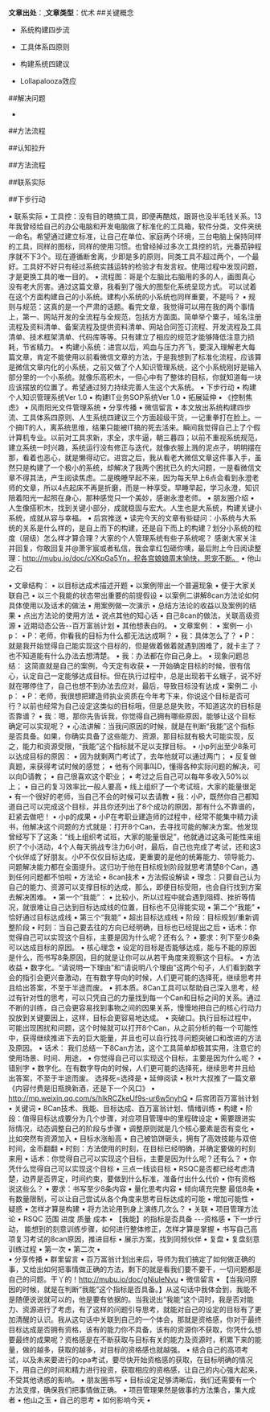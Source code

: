 **文章出处**：[ ](http://mp.weixin.qq.com/s/oFV5jnQGuaK4khE_SSLLzg)
**文章类型**：优术
##关键概念

- 系统构建四步流


- 工具体系四原则

- 构建系统四建议

- Lollapalooza效应


##解决问题

- 


##方法流程



##认知拉升


##方法流程


##联系实际

##下步行动

•	联系实际
•	工具控：没有目的瞎搞工具，即便再酷炫，跟哥也没半毛钱关系。13年我曾经给自己的办公电脑和开发电脑做了标准化的工具箱，软件分类，文件夹统一命名。希望通过建立标准，让自己在单位、家庭两个环境，三台电脑上保持同样的工具，同样的图标，同样的使用习惯。也曾经掉过多次工具控的坑，光番茄钟程序就不下3个。现在遵循断舍离，少即是多的原则，同类工具不超过两个，一个最好。工具好不好只有经过系统实践运转的检验才有发言权。使用过程中发现问题，才是更换工具的唯一目的。
•	流程图：哥是个左脑比右脑用的多的人，画图真心没有老大厉害。通过这篇文章，我看到了强大的图型化系统呈现方式。 可以试着在这个方面构建自己的小系统。建构小系统的小系统也同样重要，不是吗？
•	规则与规范：这真的是一个严肃的话题。看完文章，我觉得可以用在我的两个事情上，第一、网站开发的全流程与全规范，包括方方面面。简单举个粟子，域名注册流程及资料清单、备案流程及提供资料清单、网站合同签订流程、开发流程及工具清单、技术框架清单、代码库等等。只有建立了相应的规范才能够降低注意力损耗，节省精力。
•	构建小系统：进宫以后，鸡血与压力齐飞，要深入理解老大每篇文章，肯定不能使用以前看微信文章的方法，于是我想到了标准化流程，应该算是微信文章内化的小系统，之前又做了个人知识管理系统，这个小系统刚好是输入部分里的一个小系统。就像乐高积木，一但心中有了整体的目标，你就知道每一块应该摆放的位置了。希望通过努力持续完善人生这个大系统。
•	下步行动
•	构建个人知识管理系统Ver 1.0
•	构建IT业务SOP系统Ver 1.0
•	拓展延伸
•	《控制焦虑》
•	风雨阳光文件管理系统
•	分享传播
•	微信留言
•	本文放出系统构建四步流、工具体系四原则、人生系统四建议三个方面超级干货，一记重拳打在脸上。一个搞IT的人，离系统思维，结果只能被IT搞的死去活来。瞬间我觉得自己上了个假计算机专业。以前对工具求新，求全，求牛逼，朝三暮四；以前不重视系统规范，建立系统一时兴趣，系统运行没有修正与迭代，就像衣服上溅的泥点子，明明摆在那，看着也恶心，就是懒得动它。进宫之后，我从看老大微信文章这件事入手，虽然只是构建了一个极小的系统，却解决了我两个困扰已久的大问题，一是看微信文章不得其法，产生阅读焦虑。二是晚睡早起不来，因为每天早上6点会看到永澄老师的文章，所以4点起床不再是折磨，而是一种享受。早睡早起，学习永澄，知识陪着阳光一起照在身心，那种感觉只一个美妙，感谢永澄老师。
•	朋友圈介绍
•	人生像搭积木，找到关键小部分，成就稳固与宏大。人生也是大系统，构建关键小系统，成就从容与幸福。
•	后宫推送
•	读完今天的文章有些疑问：小系统与大系统的关系是什么样的，是自上而下的构建，还是自下而上的构建？划分小系统的粒度（层级）怎么样才算合理？大家的个人管理系统有些子系统呢？ 感谢大家关注并回复，你敢回复并@萧宇宸或者私信，我会拿红包砸你噢，最后附上今日阅读整理：http://mubu.io/doc/cXKpGa5Yn，祝各宫娘娘周末愉快，恩宠不断。
•	他山之石

•	文章结构：
•	以目标达成术描述开题
•	以案例带出一个普遍现象
•	便于大家关联自己
•	以三个我能的状态带出重要的前提假设
•	以案例二讲解8can方法论如何具体使用以及话术的做法
•	用案例做一次演示
•	总结方法论的收益以及案例的结果
•	点出方法论的使用方法
•	说点其他的知心话
•	自己8can的做法，关联高级资源
•	近期动态公告--百万富翁计划
•	其他想表白的。
•	文章案例：
•	案例一 小p：
•	P：老师，你看我的目标为什么都无法达成啊？
•	我：具体怎么了？
•	P：就是我开始觉得自己能实现这个目标的，但是做着做着就遇到困难了，就卡主了？也不知道能有什么办法去想清楚。
•	我：办法都在你自己身上。
•	现象问题总结：
这简直就是自己的案例，今天定有收获
•	一开始确定目标的时候，很有信心，认定自己一定能够达成目标。但在执行过程中，总是出现若干幺蛾子，说不好就在哪停住了，自己也想不到办法去应对，最后，导致目标没有达成
•	案例二 小p：
•	P：老师，我很想把建造师执业资质在今年考下来，你说这个目标是否可行？以前也经常为自己设定这类似的目标哦，但是总是失败，不知道这次的目标是否靠谱？
•	我：嗯，那你先告诉我，你觉得自己拥有哪些原因，能够让这个目标确定可以实现呢？
•	心法讲解：当我问原因的时候，就是在判断“我能”这个指标是否具备。如果，你确实具备了这些能力、资源，那目标就有极大可能实现，反之，能力和资源受限，“我能”这个指标就不足以支撑目标。
•	小p列出至少8条可以达成目标的原因：
•	因为就剩两门考试了，去年他就可以通过两门；
•	反复做真题，来获得考试时候的感觉；
•	他有个同事叫D，懂得各种实际问题的解决，可以向D请教；
•	自己很喜欢这个职业；
•	考过之后自己可以每年多收入50%以上；
•	自己的复习效率比一般人要高
•	线上组织了一个考试班，大家的能量很足
•	有一个很好的老师，当自己不会的时候可以去请教
•	我：小P，既然你自己都知道自己可以完成这个目标，并且你还列出了8个成功的原因，那有什么不靠谱的，赶紧去做吧！
•	小p的成果
•	小P在考职业建造师的过程中，经常不能集中精力读书，他解决这个问题的方式就是：打开8个Can，去寻找可能的解决方案。他发现曾经写下了这条：“线上组织考试班，大家的能量很足”，他就通过这条可能性来组织了个小活动，4个人每天挑战专注力6小时，最后，自己也完成了考试，还和这3个伙伴成了好朋友。小P不仅仅目标达成，更重要的是他的统筹能力、领导能力、问题解决能力都在全面提升。这归功于他在目标规划阶段就思考清楚8个Can，遇到任何问题都不怕啦
•	方法论
•	8can技术
•	方法假设解读
•	理念：只要自己认为自己的能力、资源可以支撑目标的达成，那么，即便目标受阻，也会自行找到方案去解决困难。
•	第一个“我能”：
•	比较小，所以过程中就会遇到阻碍、挫折等情况，就很难让自己达到目标达成线的位置，目标也不见得能实现
•	第二个“我能”
•	恰好通过目标达成线
•	第三个“我能”
•	超出目标达成线
•	阶段：目标规划/重新调整阶段
•	时刻：当自己要去往的方向已经明确，目标也已经提出之后
•	话术：你觉得自己可以实现这个目标，主要是因为什么呢？还有么？
•	要求：列下至少8条可以达成目标的原因。
•	核心理念
•	设定的目标是否能够达成，能与不能的原因是什么，而书写8条原因，目的就是让你可以从若干角度来观察这个目标。
•	方法收益
•	数字化。“请说明一下理由”和“请说明八个理由”这两个句子，人们看到数字会的指引会更兴奋激动，在有数字导向的时候，人们更可能的选择死，继续思考并且给出答案，不至于半途而废。
•	抓本质。8Can工具可以帮助自己深入思考，经过有针对性的思考，可以只凭自己的力量找到每一个Can和目标之间的关系。通过不断的训练，自己会更容易找到事物之间的因果关系，慢慢地把自己的核心行动力投放到关键要因上，这样，目标会更容易地达成。
•	突破口。执行目标过程中，可能出现困扰和问题，这个时候就可以打开8个Can，从之前分析的每一个可能性中，获得继续推进下去的巨大能量，并且也可以自行找寻问题突破口和改进的方法及原因。
•	话术：
我们总结一下8Can方法，这个工具简单却极其实用，注意它的使用场景、时间、用途，
•	你觉得自己可以实现这个目标，主要是因为什么呢？
•	错别字
•	数字化。在有数字导向的时候，人们更可能的选择死，继续思考并且给出答案，不至于半途而废。 选择死=选择是
•	延伸阅读
•	秋叶大叔推了一篇文章《内容付费是旧瓶换新酒，还是下一个风口》
•	http://mp.weixin.qq.com/s/hlkRCZkeUf9s-ur6w5nyhQ
•	后宫团百万富翁计划
•	关键词
•	8Can技术、我能、目标达成、百万富翁计划、情绪训练
•	构建
•	阶段：值得目标达成要分为几个步骤，对应项目管理中的里程碑设定
•	需要跟进实际情况，动态调整自己的阶段与步骤
•	调整原则就是几个核心要素是否有变化
•	比如突然有资源加入
•	目标水涨船高
•	自己被馅饼砸头，拥有了高效技能与双倍时间，金币翻翻
•	时刻：方法使用的时刻，在目标已经明确，并确定要做的时刻来用
•	话术：你觉得自己可以实现这个目标，主要是因为什么呢？还有么？
•	你凭什么觉得自己可以实现这个目标
•	三点一线谈目标
•	RSQC是否都已经考虑清楚，边界是否界定，时间约束，要做到什么标准，准备付出什么代价
•	你有资格说这些么？
•	要求：书写至少8条内容
•	量化思考内容
•	倾向填充完整 最低8条
•	有数量限制，可以让自己尝试从各个角度来思考目标达成的可能
•	增加可能性
•	疑惑
•	怎样才算是构建
•	将方法论用到身上演练几次么？
•	关联
•	项目管理方法论
•	RSQC 范围 进度 质量 成本
•	【我能】的指标是否具备 ---资格感
•	下一步行动，
能想到的刻意训练步骤，如何进行整体修正，怎样才算是掌握
•	书写自己高项复习考试的8can原因，推进目标
•	展示方案，找到同频伙伴
•	复盘
•	复盘刻意训练过程
•	第一次
•	第二次
•	
•	分享传播
•	群里留言
•	百万富翁计划出来后，导师为我们搞定了如何做正确的事，又给出如何把事情做正确的方法，剩下的就是看我们要不要干，一切问题都是自己的问题。干丫的！http://mubu.io/doc/gNiuIeNvu
•	微信留言
•	【当我问原因的时候，就是在判断“我能”这个指标是否具备。】从这句话中我体会到，我能不是随便说说就可以的，他是要有依据的。当我说出“我能”这个词时，我是否对能力、资源进行了考虑，有了这样的问题引导思考，就能对自己的设定的目标有了更加清醒的认识。我从这句话中关联到自己的一个体会，那就是资格感，你对于最终目标达成是否拥有资格，该有的能力你不具备，该有的资源你不获取，你凭什么想要最终的成果呢？资格感是在不断获取与目标有关的能力及资源时，积累下来的能量，做的越多，获取的越多，对目标的资格感也就越强。
•	结合自己的高项考试，以及未来要进行的cpa考试，要尽快开始资格感的获取，在目标明确的情况下，用自己的时间和精力进行投资，获取相应的资格感，让自己的内心强大起来，不受其他诱惑的影响。
•	朋友圈书写
•	目标设定足够清晰后，我们还需要有一个方法支撑，确保我们把事情做正确。
•	项目管理果然是做事的方法集合，集大成者
•	他山之玉
•	自己的思考
•	如何影响今天
•	
